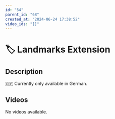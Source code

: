 ```yaml
---
id: "54"
parent_id: "68"
created_at: "2024-06-24 17:38:52"
video_ids: "[]"
---
```


# 🏷️ Landmarks Extension

## Description

🇩🇪 Currently only available in German.

## Videos

No videos available.
